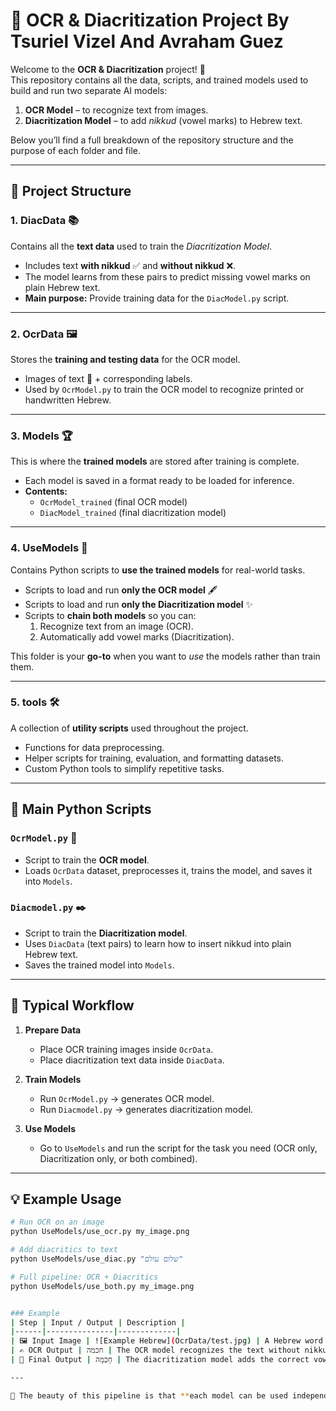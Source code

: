 # 📜 OCR & Diacritization Project By Tsuriel Vizel And Avraham Guez

Welcome to the **OCR & Diacritization** project! 🎯  
This repository contains all the data, scripts, and trained models used to build and run two separate AI models:  
1. **OCR Model** – to recognize text from images.  
2. **Diacritization Model** – to add *nikkud* (vowel marks) to Hebrew text.  

Below you’ll find a full breakdown of the repository structure and the purpose of each folder and file.  

---

## 📂 Project Structure

### 1. **DiacData** 📚  
Contains all the **text data** used to train the *Diacritization Model*.  
- Includes text **with nikkud** ✅ and **without nikkud** ❌.  
- The model learns from these pairs to predict missing vowel marks on plain Hebrew text.  
- **Main purpose:** Provide training data for the `DiacModel.py` script.

---

### 2. **OcrData** 🖼️  
Stores the **training and testing data** for the OCR model.  
- Images of text 📄 + corresponding labels.  
- Used by `OcrModel.py` to train the OCR model to recognize printed or handwritten Hebrew.

---

### 3. **Models** 🏆  
This is where the **trained models** are stored after training is complete.  
- Each model is saved in a format ready to be loaded for inference.  
- **Contents:**  
  - `OcrModel_trained` (final OCR model)  
  - `DiacModel_trained` (final diacritization model)  

---

### 4. **UseModels** 🚀  
Contains Python scripts to **use the trained models** for real-world tasks.  
- Scripts to load and run **only the OCR model** 🖋️  
- Scripts to load and run **only the Diacritization model** ✨  
- Scripts to **chain both models** so you can:
  1. Recognize text from an image (OCR).
  2. Automatically add vowel marks (Diacritization).  

This folder is your **go-to** when you want to *use* the models rather than train them.

---

### 5. **tools** 🛠️  
A collection of **utility scripts** used throughout the project.  
- Functions for data preprocessing.  
- Helper scripts for training, evaluation, and formatting datasets.  
- Custom Python tools to simplify repetitive tasks.

---

## 🐍 Main Python Scripts

### **`OcrModel.py`** 📄  
- Script to train the **OCR model**.  
- Loads `OcrData` dataset, preprocesses it, trains the model, and saves it into `Models`.  

### **`Diacmodel.py`** ✒️  
- Script to train the **Diacritization model**.  
- Uses `DiacData` (text pairs) to learn how to insert nikkud into plain Hebrew text.  
- Saves the trained model into `Models`.  

---

## 🔄 Typical Workflow

1. **Prepare Data**  
   - Place OCR training images inside `OcrData`.  
   - Place diacritization text data inside `DiacData`.  

2. **Train Models**  
   - Run `OcrModel.py` → generates OCR model.  
   - Run `Diacmodel.py` → generates diacritization model.  

3. **Use Models**  
   - Go to `UseModels` and run the script for the task you need (OCR only, Diacritization only, or both combined).  

---

## 💡 Example Usage
```bash
# Run OCR on an image
python UseModels/use_ocr.py my_image.png

# Add diacritics to text
python UseModels/use_diac.py "שלום עולם"

# Full pipeline: OCR + Diacritics
python UseModels/use_both.py my_image.png


### Example
| Step | Input / Output | Description |
|------|---------------|-------------|
| 🖼️ Input Image | ![Example Hebrew](OcrData/test.jpg) | A Hebrew word image with no diacritics. |
| ✍️ OCR Output | חכמה | The OCR model recognizes the text without nikkud. |
| 🎯 Final Output | חָכְמָה | The diacritization model adds the correct vowel marks. |

---

📌 The beauty of this pipeline is that **each model can be used independently** or **together** depending on your needs.

